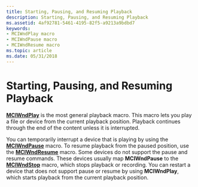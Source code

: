 ```yaml
---
title: Starting, Pausing, and Resuming Playback
description: Starting, Pausing, and Resuming Playback
ms.assetid: 4af92781-5461-4195-82f5-a9213a9bdbd7
keywords:
- MCIWndPlay macro
- MCIWndPause macro
- MCIWndResume macro
ms.topic: article
ms.date: 05/31/2018
---
```


# Starting, Pausing, and Resuming Playback

[**MCIWndPlay**](/windows/desktop/api/Vfw/nf-vfw-mciwndplay) is the most general playback macro. This macro lets you play a file or device from the current playback position. Playback continues through the end of the content unless it is interrupted.

You can temporarily interrupt a device that is playing by using the [**MCIWndPause**](/windows/desktop/api/Vfw/nf-vfw-mciwndpause) macro. To resume playback from the paused position, use the [**MCIWndResume**](/windows/desktop/api/Vfw/nf-vfw-mciwndresume) macro. Some devices do not support the pause and resume commands. These devices usually map **MCIWndPause** to the [**MCIWndStop**](/windows/desktop/api/Vfw/nf-vfw-mciwndstop) macro, which stops playback or recording. You can restart a device that does not support pause or resume by using **MCIWndPlay**, which starts playback from the current playback position.

 

 




